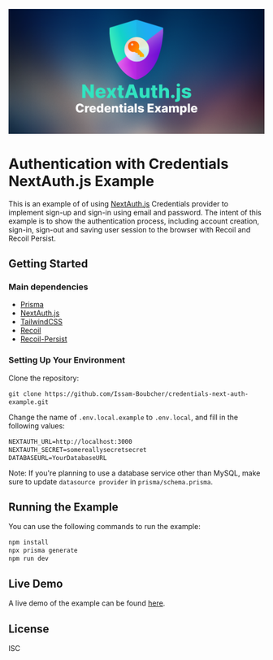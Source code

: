 ![header](/public/README-Image.png)

# Authentication with Credentials NextAuth.js Example

This is an example of of using [NextAuth.js](https://next-auth.js.org/) Credentials provider to implement sign-up and sign-in using email and password.
The intent of this example is to show the authentication process, including account creation, sign-in, sign-out and saving user session to the browser with Recoil and Recoil Persist.

## Getting Started

### Main dependencies

- [Prisma](https://www.prisma.io/)
- [NextAuth.js](https://next-auth.js.org/)
- [TailwindCSS](https://tailwindcss.com/)
- [Recoil](https://recoiljs.org/)
- [Recoil-Persist](https://www.npmjs.com/package/recoil-persist)

### Setting Up Your Environment

Clone the repository:

```
git clone https://github.com/Issam-Boubcher/credentials-next-auth-example.git
```

Change the name of `.env.local.example` to `.env.local`, and fill in the following values:

```
NEXTAUTH_URL=http://localhost:3000
NEXTAUTH_SECRET=somereallysecretsecret
DATABASEURL=YourDatabaseURL
```

Note: If you're planning to use a database service other than MySQL, make sure to update `datasource provider` in `prisma/schema.prisma`.

## Running the Example

You can use the following commands to run the example:

```
npm install
npx prisma generate
npm run dev
```

## Live Demo

A live demo of the example can be found [here](https://credentials-next-auth-example.vercel.app/).

## License

ISC
